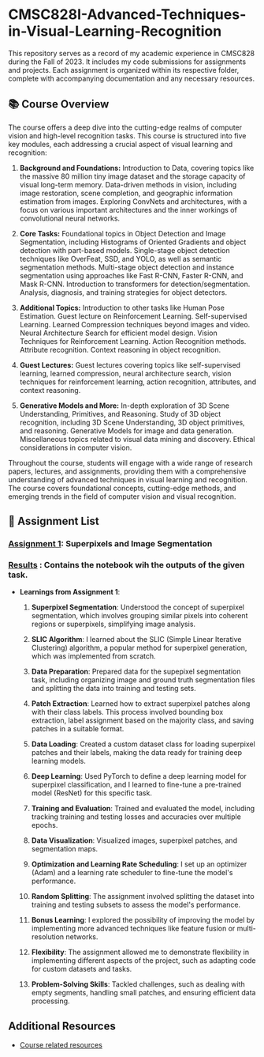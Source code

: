 # CMSC828I-Advanced-Techniques-in-Visual-Learning-Recognition
This repository serves as a record of my academic experience in CMSC828 during the Fall of 2023. It includes my code submissions for assignments and projects. Each assignment is organized within its respective folder, complete with accompanying documentation and any necessary resources.

## 📚 Course Overview
The course offers a deep dive into the cutting-edge realms of computer vision and high-level recognition tasks. This course is structured into five key modules, each addressing a crucial aspect of visual learning and recognition:

1. **Background and Foundations:** Introduction to Data, covering topics like the massive 80 million tiny image dataset and the storage capacity of visual long-term memory. Data-driven methods in vision, including image restoration, scene completion, and geographic information estimation from images. Exploring ConvNets and architectures, with a focus on various important architectures and the inner workings of convolutional neural networks.

2. **Core Tasks:** Foundational topics in Object Detection and Image Segmentation, including Histograms of Oriented Gradients and object detection with part-based models. Single-stage object detection techniques like OverFeat, SSD, and YOLO, as well as semantic segmentation methods. Multi-stage object detection and instance segmentation using approaches like Fast R-CNN, Faster R-CNN, and Mask R-CNN. Introduction to transformers for detection/segmentation. Analysis, diagnosis, and training strategies for object detectors.

4. **Additional Topics:** Introduction to other tasks like Human Pose Estimation. Guest lecture on Reinforcement Learning. Self-supervised Learning. Learned Compression techniques beyond images and video. Neural Architecture Search for efficient model design. Vision Techniques for Reinforcement Learning. Action Recognition methods. Attribute recognition. Context reasoning in object recognition.

5. **Guest Lectures:** Guest lectures covering topics like self-supervised learning, learned compression, neural architecture search, vision techniques for reinforcement learning, action recognition, attributes, and context reasoning.

6. **Generative Models and More:** In-depth exploration of 3D Scene Understanding, Primitives, and Reasoning. Study of 3D object recognition, including 3D Scene Understanding, 3D object primitives, and reasoning. Generative Models for image and data generation. Miscellaneous topics related to visual data mining and discovery. Ethical considerations in computer vision.

Throughout the course, students will engage with a wide range of research papers, lectures, and assignments, providing them with a comprehensive understanding of advanced techniques in visual learning and recognition. The course covers foundational concepts, cutting-edge methods, and emerging trends in the field of computer vision and visual recognition.


## 📄 Assignment List
### [Assignment 1](https://github.com/Rishikesh-Jadhav/CMSC828I-Advanced-Techniques-in-Visual-Learning-Recognition/tree/main/Assignment1): Superpixels and Image Segmentation

### [Results](https://github.com/Rishikesh-Jadhav/CMSC828I-Advanced-Techniques-in-Visual-Learning-Recognition/blob/main/Assignment1/rjadhav1(119256534)cmsc828I_fall2023_HW1.ipynb) : Contains the notebook wih the outputs of the given task.

- **Learnings from Assignment 1**:

  1. **Superpixel Segmentation**: Understood the concept of superpixel segmentation, which involves grouping similar pixels into coherent regions or superpixels, simplifying image analysis.

  2. **SLIC Algorithm**: I learned about the SLIC (Simple Linear Iterative Clustering) algorithm, a popular method for superpixel generation, which was implemented from scratch.

  3. **Data Preparation**: Prepared data for the supepixel segmentation task, including organizing image and ground truth segmentation files and splitting the data into training and testing sets.

  4. **Patch Extraction**: Learned how to extract superpixel patches along with their class labels. This process involved bounding box extraction, label assignment based on the majority class, and saving patches in a suitable format.

  5. **Data Loading**: Created a custom dataset class for loading superpixel patches and their labels, making the data ready for training deep learning models.

  6. **Deep Learning**: Used PyTorch to define a deep learning model for superpixel classification, and I learned to fine-tune a pre-trained model (ResNet) for this specific task.

  7. **Training and Evaluation**: Trained and evaluated the model, including tracking training and testing losses and accuracies over multiple epochs.

  8. **Data Visualization**: Visualized images, superpixel patches, and segmentation maps.

  9. **Optimization and Learning Rate Scheduling**: I set up an optimizer (Adam) and a learning rate scheduler to fine-tune the model's performance.

  10. **Random Splitting**: The assignment involved splitting the dataset into training and testing subsets to assess the model's performance.

  11. **Bonus Learning**: I explored the possibility of improving the model by implementing more advanced techniques like feature fusion or multi-resolution networks.

  12. **Flexibility**: The assignment allowed me to demonstrate flexibility in implementing different aspects of the project, such as adapting code for custom datasets and tasks.

  13. **Problem-Solving Skills**: Tackled challenges, such as dealing with empty segments, handling small patches, and ensuring efficient data processing.


## Additional Resources
- [Course related resources](https://www.cs.umd.edu/class/fall2023/cmsc828i/)


